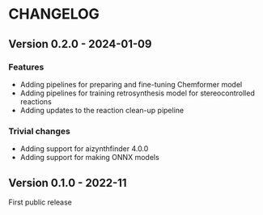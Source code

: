 # CHANGELOG

## Version 0.2.0 - 2024-01-09

### Features

- Adding pipelines for preparing and fine-tuning Chemformer model
- Adding pipelines for training retrosynthesis model for stereocontrolled reactions
- Adding updates to the reaction clean-up pipeline

### Trivial changes

- Adding support for aizynthfinder 4.0.0
- Adding support for making ONNX models

## Version 0.1.0 - 2022-11

First public release